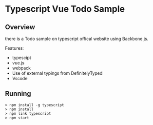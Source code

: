 # Typescript Vue Todo Sample

## Overview

there is a Todo sample on typescript offical website using Backbone.js.

Features:
* typescipt
* vue.js
* webpack
* Use of external typings from DefinitelyTyped
* Vscode

## Running
```
> npm install -g typescript
> npm install
> npm link typescript
> npm start
```